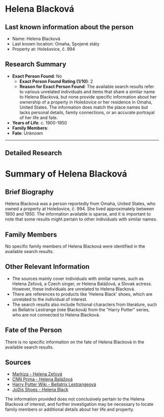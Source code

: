 # Helena Blacková

## Last known information about the person
- Name: Helena Blacková
- Last known location: Omaha, Spojené státy
- Property at: Holešovice, č. 994 

## Research Summary
- **Exact Person Found**: No
  - **Exact Person Found Rating (1/10)**: 2
  - **Reason for Exact Person Found**: The available search results refer to various unrelated individuals and items that share a similar name to Helena Blacková, but none provide specific information about her ownership of a property in Holešovice or her residence in Omaha, United States. The information does match the place names but lacks personal details, family connections, or an accurate portrayal of her life and fate.
- **Years of Life**: c. 1900-1950
- **Family Members**: 
- **Fate**: Unknown

---

## Detailed Research
# Summary of Helena Blacková

## Brief Biography
Helena Blacková was a person reportedly from Omaha, United States, who owned a property at Holešovice, č. 994. She lived approximately between 1900 and 1950. The information available is sparse, and it is important to note that some results might pertain to other individuals with similar names.

## Family Members
No specific family members of Helena Blacková were identified in the available search results.

## Other Relevant Information
- The sources mainly cover individuals with similar names, such as Helena Zeťová, a Czech singer, or Helena Balážová, a Slovak actress. However, these individuals are unrelated to Helena Blacková.
- There are references to products like 'Helena Black' shoes, which are unrelated to the individual of interest.
- The search results also include fictional characters from literature, such as Bellatrix Lestrange (née Blacková) from the "Harry Potter" series, who are not connected to Helena Blacková.

## Fate of the Person
There is no specific information on the fate of Helena Blacková in the available search results.

## Sources
- [Markiza - Helena Zeťová](https://www.markiza.sk/soubiz/clanok/942458-zomrela-ceska-spevacka-helena-zetova-44-otec-ju-nasiel-lezat-pod-oknami)
- [CNN Prima - Helena Balážová](https://cnn.iprima.cz/zemrela-helena-balazova-465778)
- [Harry Potter Wiki - Bellatrix Lestrangeová](https://harrypotter.fandom.com/cs/wiki/Bellatrix_Lestrangeov%C3%A1)
- [JoDis Shoes - Helena Black](https://jodisshoes.dk/products/helena-black?srsltid=AfmBOopORpkmRWyjGL_YKfybym2gZH_pRuLZyaJTE8XMrwciif5H23rO)

The information provided does not conclusively pertain to the Helena Blacková of interest, and further investigation may be necessary to locate family members or additional details about her life and property.
